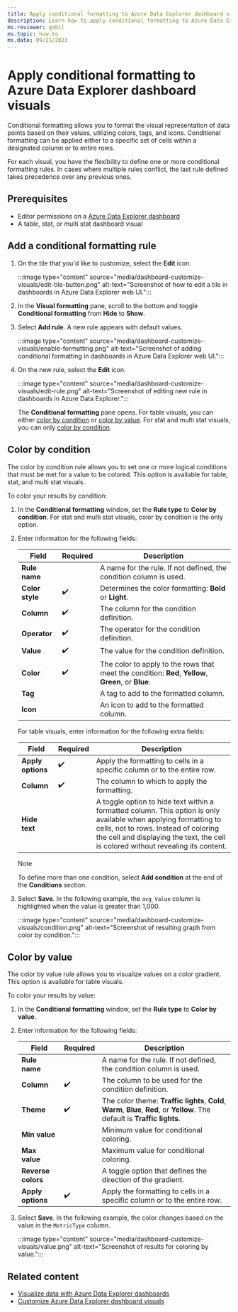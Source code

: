 ```yaml
---
title: Apply conditional formatting to Azure Data Explorer dashboard visuals
description: Learn how to apply conditional formatting to Azure Data Explorer dashboard visuals.
ms.reviewer: gabil
ms.topic: how-to
ms.date: 09/21/2023
---
```


# Apply conditional formatting to Azure Data Explorer dashboard visuals

Conditional formatting allows you to format the visual representation of data points based on their values, utilizing colors, tags, and icons. Conditional formatting can be applied either to a specific set of cells within a designated column or to entire rows.

For each visual, you have the flexibility to define one or more conditional formatting rules. In cases where multiple rules conflict, the last rule defined takes precedence over any previous ones.

## Prerequisites

* Editor permissions on a [Azure Data Explorer dashboard](azure-data-explorer-dashboards.md)
* A table, stat, or multi stat dashboard visual

## Add a conditional formatting rule

1. On the tile that you'd like to customize, select the **Edit** icon.

    :::image type="content" source="media/dashboard-customize-visuals/edit-tile-button.png" alt-text="Screenshot of how to edit a tile in dashboards in Azure Data Explorer web UI.":::

1. In the **Visual formatting** pane, scroll to the bottom and toggle **Conditional formatting** from **Hide** to **Show**.
1. Select **Add rule**. A new rule appears with default values.

    :::image type="content" source="media/dashboard-customize-visuals/enable-formatting.png" alt-text="Screenshot of adding conditional formatting in dashboards in Azure Data Explorer web UI.":::

1. On the new rule, select the **Edit** icon.

    :::image type="content" source="media/dashboard-customize-visuals/edit-rule.png" alt-text="Screenshot of editing new rule in dashboards in Azure Data Explorer.":::

    The **Conditional formatting** pane opens. For table visuals, you can either [color by condition](#color-by-condition) or [color by value](#color-by-value). For stat and multi stat visuals, you can only [color by condition](#color-by-condition).

## Color by condition

The color by condition rule allows you to set one or more logical conditions that must be met for a value to be colored. This option is available for table, stat, and multi stat visuals.

To color your results by condition:

1. In the **Conditional formatting** window, set the **Rule type** to **Color by condition**. For stat and multi stat visuals, color by condition is the only option.

1. Enter information for the following fields:

    | Field | Required | Description |
    |--|--|--|
    | **Rule name** |  | A name for the rule. If not defined, the condition column is used. |
    | **Color style** |  :heavy_check_mark: | Determines the color formatting: **Bold** or **Light**. |
    | **Column** |  :heavy_check_mark: | The column for the condition definition. |
    | **Operator** |  :heavy_check_mark: | The operator for the condition definition. |
    | **Value** |  :heavy_check_mark: | The value for the condition definition. |
    | **Color** |  :heavy_check_mark: | The color to apply to the rows that meet the condition: **Red**, **Yellow**, **Green**, or **Blue**. |
    | **Tag** |  | A tag to add to the formatted column. |
    | **Icon** |  | An icon to add to the formatted column. |

    For table visuals, enter information for the following extra fields:

    | Field | Required | Description |
    |--|--|--|
    | **Apply options** |  :heavy_check_mark: | Apply the formatting to cells in a specific column or to the entire row. |
    | **Column**|  :heavy_check_mark: | The column to which to apply the formatting.|
    | **Hide text** | | A toggle option to hide text within a formatted column. This option is only available when applying formatting to cells, not to rows. Instead of coloring the cell and displaying the text, the cell is colored without revealing its content.|

    > [!NOTE]
    > To define more than one condition, select **Add condition** at the end of the **Conditions** section.

1. Select **Save**. In the following example, the `avg_Value` column is highlighted when the value is greater than 1,000.

    :::image type="content" source="media/dashboard-customize-visuals/condition.png" alt-text="Screenshot of resulting graph from color by condition.":::

## Color by value

The color by value rule allows you to visualize values on a color gradient. This option is available for table visuals.

To color your results by value:

1. In the **Conditional formatting** window, set the **Rule type** to **Color by value**.

1. Enter information for the following fields:

    | Field | Required | Description |
    |--|--|--|
    | **Rule name** |  | A name for the rule. If not defined, the condition column is used. |
    | **Column** |  :heavy_check_mark: | The column to be used for the condition definition. |
    | **Theme** |  :heavy_check_mark: | The color theme: **Traffic lights**, **Cold**, **Warm**, **Blue**, **Red**, or **Yellow**. The default is **Traffic lights**. |
    | **Min value** |  | Minimum value for conditional coloring. |
    | **Max value** |  | Maximum value for conditional coloring. |
    | **Reverse colors** |  | A toggle option that defines the direction of the gradient. |
    | **Apply options** |  :heavy_check_mark: | Apply the formatting to cells in a specific column or to the entire row. |

1. Select **Save**. In the following example, the color changes based on the value in the `MetricType` column.

    :::image type="content" source="media/dashboard-customize-visuals/value.png" alt-text="Screenshot of results for coloring by value.":::

## Related content

* [Visualize data with Azure Data Explorer dashboards](azure-data-explorer-dashboards.md)
* [Customize Azure Data Explorer dashboard visuals](dashboard-customize-visuals.md)
